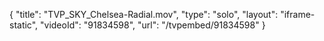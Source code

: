 {
    "title": "TVP_SKY_Chelsea-Radial.mov",
    "type": "solo",
    "layout": "iframe-static",
    "videoId": "91834598",
    "url": "\/tvpembed\/91834598"
}